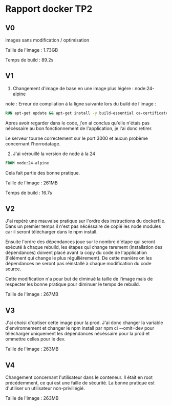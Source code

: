 # Rapport docker TP2

## V0

images sans modification / optimisation

Taille de l'image : 1.73GB

Temps de build : 89.2s

## V1

1. Changement d'image de base en une image plus légère : node:24-alpine

note : Erreur de compilation à la ligne suivante lors du build de l'image :

```Dockerfile
RUN apt-get update && apt-get install -y build-essential ca-certificates locales && echo "en_US.UTF-8 UTF-8" > /etc/locale.gen && locale-gen
```

Apres avoir regarder dans le code, j'en ai conclus qu'elle n'étais pas nécéssaire au bon fonctionnement de l'application, je l'ai donc retirer.

Le serveur tourne correctement sur le port 3000 et aucun probème concernant l'horrodatage.

2. J'ai vérouillé la version de node à la 24

```Dockerfile
FROM node:24-alpine
```

Cela fait partie des bonne pratique.

Taille de l'image : 261MB

Temps de build : 16.7s

## V2

J'ai repéré une mauvaise pratique sur l'ordre des instructions du dockerfile.
Dans un premier temps il n'est pas nécéssaire de copié les node modules car il seront télécharger dans le npm install.

Ensuite l'ordre des dépendances joue sur le nombre d'étape qui seront exécuté à chaque rebuild, les étapes qui change rarement (installation des dépendances) doivent placé avant la copy du code de l'application (l'élément qui change le plus régullièrement). De cette manière on les dépendances ne seront pas réinstallé à chaque modification du code source.

Cette modification n'a pour but de diminué la taille de l'image mais de respecter les bonne pratique pour diminuer le temps de rebuild.

Taille de l'image : 267MB

## V3

J'ai choisi d'optiser cette image pour la prod. J'ai donc changer la variable d'environnement et changer le npm install par npm ci --omit=dev pour télécharger uniquement les dépendances nécéssaire pour la prod et ommettre celles pour le dev.

Taille de l'image : 263MB

## V4

Changement concernant l'utilisateur dans le conteneur. Il était en root précédemment, ce qui est une faille de sécurité.
La bonne pratique est d'utiliser un utilisateur non-privillégié.

Taille de l'image : 263MB

